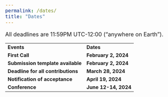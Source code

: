 ```yaml
---
permalink: /dates/
title: "Dates"
---
```

<html>
<head>
<meta name="viewport" content="width=device-width, initial-scale=1">
<style>

th, td {
  text-align: left;
  padding: 15px;
  font-size: 18px;
}

h1, h2, h3, h4, h5 {
  font-size:25px;
}
body {
    font-size: 18px;
} 

tr:nth-child(odd) {
  background-color: #009999;
  font-size: 18px;
}
</style>
</head>
<body>

<p>All deadlines are 11:59PM UTC-12:00 (“anywhere on Earth”).</p>

<table>
  <tr>
    <td><b>Events</b></td>
    <td><b>Dates</b></td>
  </tr>
  <tr>
     <td><b>First Call</b></td>
     <td><b>February 2, 2024</b></td>
  </tr>
  <tr>
    <td><b>Submission template available</b></td>
    <td><b>February 2, 2024</b></td>
  </tr>
  <tr>
    <td><b>Deadline for all contributions</b></td>
    <td><b>March 28, 2024</b></td>
  </tr>
  <tr>
    <td><b>Notification of acceptance</b></td>
    <td><b>April 19, 2024</b></td>
  </tr>
  <tr>
    <td><b>Conference</b></td>
    <td><b>June 12-14, 2024</b></td>
  </tr>
</table>

</body>
</html>
